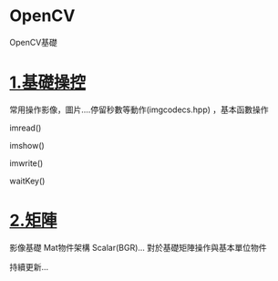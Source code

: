 # OpenCV
OpenCV基礎


# [1.基礎操控](https://github.com/MingY-TSAI/OpenCV/tree/main/%E5%9F%BA%E7%A4%8E%E6%93%8D%E6%8E%A7)   
常用操作影像，圖片....停留秒數等動作(imgcodecs.hpp)
，基本函數操作

imread()

imshow()

imwrite()

waitKey()


# [2.矩陣](https://github.com/MingY-TSAI/OpenCV/tree/main/%E7%9F%A9%E9%99%A3)

影像基礎
Mat物件架構
Scalar(BGR)...
對於基礎矩陣操作與基本單位物件



持續更新...
